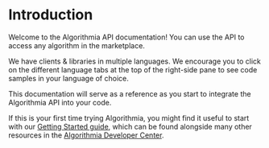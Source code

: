 # Introduction

Welcome to the Algorithmia API documentation! You can use the API to access any algorithm in the marketplace.

We have clients & libraries in multiple languages. We encourage you to click on the different language tabs at the top of the right-side pane to see code samples in your language of choice. 

This documentation will serve as a reference as you start to integrate the Algorithmia API into your code.

If this is your first time trying Algorithmia, you might find it useful to start with our [Getting Started guide](http://developers.algorithmia.com/guides/getting-started/), which can be found alongside many other resources in the [Algorithmia Developer Center](http://developers.algorithmia.com/).
